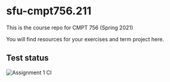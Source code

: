 # sfu-cmpt756.211

This is the course repo for CMPT 756 (Spring 2021)

You will find resources for your exercises and term project here.

## Test status

![Assignment 1 CI](https://github.com/scp756-221/c756-exer/actions/workflows/ci-a1.yml/badge.svg)
